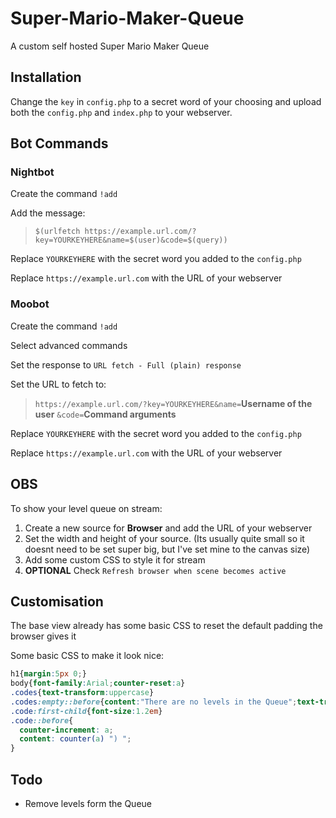 # Super-Mario-Maker-Queue
A custom self hosted Super Mario Maker Queue

## Installation

Change the `key` in `config.php` to a secret word of your choosing and upload both the `config.php` and `index.php` to your webserver.

## Bot Commands

### Nightbot
Create the command `!add`

Add the message:
 >`$(urlfetch https://example.url.com/?key=YOURKEYHERE&name=$(user)&code=$(query))`

Replace `YOURKEYHERE` with the secret word you added to the `config.php`

Replace `https://example.url.com` with the URL of your webserver

### Moobot
Create the command `!add`

Select advanced commands

Set the response to `URL fetch - Full (plain) response`

Set the URL to fetch to:
>`​https://example.url.com/?key=YOURKEYHERE&name=​` **Username of the user** `&code=​` **Command arguments**

Replace `YOURKEYHERE` with the secret word you added to the `config.php`

Replace `https://example.url.com` with the URL of your webserver

## OBS

To show your level queue on stream:

1. Create a new source for **Browser** and add the URL of your webserver
2. Set the width and height of your source. (Its usually quite small so it doesnt need to be set super big, but I've set mine to the canvas size)
3. Add some custom CSS to style it for stream
4. **OPTIONAL** Check `Refresh browser when scene becomes active`

## Customisation

The base view already has some basic CSS to reset the default padding the browser gives it

Some basic CSS to make it look nice:
```CSS
h1{margin:5px 0;}
body{font-family:Arial;counter-reset:a}
.codes{text-transform:uppercase}
.codes:empty::before{content:"There are no levels in the Queue";text-transform: none}
.code:first-child{font-size:1.2em}
.code::before{
  counter-increment: a;
  content: counter(a) ") ";
}
```

## Todo

 - Remove levels form the Queue
